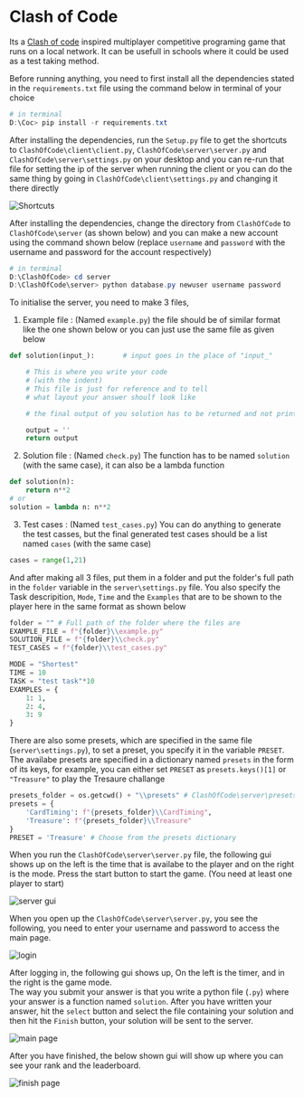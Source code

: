 # Clash of Code

Its a [Clash of code](https://www.codingame.com/multiplayer/clashofcode) inspired multiplayer competitive programing game that runs on a local network. It can be usefull in schools where it could be used as a test taking method.

Before running anything, you need to first install all the dependencies stated in the `requirements.txt` file using the command below in terminal of your choice

```powershell
# in terminal
D:\Coc> pip install -r requirements.txt
```

After installing the dependencies, run the `Setup.py` file to get the shortcuts to `ClashOfCode\client\client.py`, `ClashOfCode\server\server.py` and `ClashOfCode\server\settings.py` on your desktop and you can re-run that file for setting the ip of the server when running the client or you can do the same thing by going in `ClashOfCode\client\settings.py` and changing it there directly

![Shortcuts](README_images/shortcuts.png)

After installing the dependencies, change the directory from `ClashOfCode` to `ClashOfCode\server` (as shown below) and you can make a new account using the command shown below (replace `username` and `password` with the username and password for the account respectively)

```powershell
# in terminal
D:\ClashOfCode> cd server
D:\ClashOfCode\server> python database.py newuser username password
```

To initialise the server, you need to make 3 files,

1. Example file : (Named `example.py`) the file should be of similar format like the one shown below or you can just use the same file as given below

```py
def solution(input_):       # input goes in the place of "input_"

    # This is where you write your code
    # (with the indent)
    # This file is just for reference and to tell
    # what layout your answer shoulf look like

    # the final output of you solution has to be returned and not printed

    output = ''
    return output
```

2. Solution file : (Named `check.py`) The function has to be named `solution` (with the same case), it can also be a lambda function

```py
def solution(n):
    return n**2
# or
solution = lambda n: n**2
```

3. Test cases : (Named `test_cases.py`) You can do anything to generate the test casses, but the final generated test cases should be a list named `cases` (with the same case)

```py
cases = range(1,21)
```

And after making all 3 files, put them in a folder and put the folder's full path in the `folder` variable in the `server\settings.py` file. You also specify the Task descripition, `Mode`, `Time` and the `Examples` that are to be shown to the player here in the same format as shown below

```py
folder = "" # Full path of the folder where the files are
EXAMPLE_FILE = f"{folder}\\example.py"
SOLUTION_FILE = f"{folder}\\check.py"
TEST_CASES = f"{folder}\\test_cases.py"

MODE = "Shortest"
TIME = 10
TASK = "test task"*10
EXAMPLES = {
    1: 1,
    2: 4,
    3: 9
}
```

There are also some presets, which are specified in the same file (`server\settings.py`), to set a preset, you specify it in the variable `PRESET`. The availabe presets are specified in a dictionary named `presets` in the form of its keys, for example, you can either set `PRESET` as `presets.keys()[1]` or `"Treasure"` to play the Tresaure challange

```py
presets_folder = os.getcwd() + "\\presets" # ClashOfCode\server\presets
presets = {
    'CardTiming': f"{presets_folder}\\CardTiming",
    'Treasure': f"{presets_folder}\\Treasure"
}
PRESET = 'Treasure' # Choose from the presets dictionary
```

When you run the `ClashOfCode\server\server.py` file, the following gui shows up on the left is the time that is availabe to the player and on the right is the mode. Press the start button to start the game. (You need at least one player to start)

![server gui](README_images/server_gui.png)

When you open up the `ClashOfCode\server\server.py`, you see the following, you need to enter your username and password to access the main page.

![login](README_images/login.png)

After logging in, the following gui shows up, On the left is the timer, and in the right is the game mode.\
The way you submit your answer is that you write a python file (`.py`) where your answer is a function named `solution`.
After you have written your answer, hit the `select` button and select the file containing your solution and then hit the `Finish` button, your solution will be sent to the server.

![main page](README_images/main_page.png)

After you have finished, the below shown gui will show up where you can see your rank and the leaderboard.

![finish page](README_images/finish.png)  
